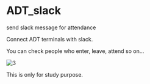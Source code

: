 # ADT_slack
send slack message for attendance

Connect ADT terminals with slack.

You can check people who enter, leave, attend so on...

![3](https://user-images.githubusercontent.com/54221681/138645643-b2d42096-47cc-4ed6-b9de-226754801393.PNG)

This is only for study purpose.

